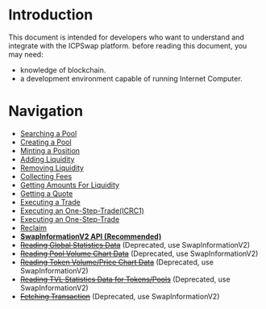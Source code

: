 # Introduction

This document is intended for developers who want to understand and integrate with the ICPSwap platform. before reading this document, you may need:
+ knowledge of blockchain.
+ a development environment capable of running Internet Computer.

# Navigation

+ [Searching a Pool](./01.SwapFactory/01.Searching_a_Pool.md)
+ [Creating a Pool](./01.SwapFactory/02.Creating_a_Pool.md)
+ [Minting a Position](./02.SwapPool/Liquidity/01.Minting_a_Position.md)
+ [Adding Liquidity](./02.SwapPool/Liquidity/02.Adding_Liquidity.md)
+ [Removing Liquidity](./02.SwapPool/Liquidity/03.Removing_Liquidity.md)
+ [Collecting Fees](./02.SwapPool/Liquidity/04.Collecting_Fees.md)
+ [Getting Amounts For Liquidity](./02.SwapPool/Liquidity/05.Getting_Amounts_For_Liquidity.md)
+ [Getting a Quote](./02.SwapPool/Swap/01.Getting_a_Quote.md)
+ [Executing a Trade](./02.SwapPool/Swap/02.Executing_a_Trade.md)
+ [Executing an One-Step-Trade(ICRC1)](./02.SwapPool/Swap/03.Executing_DepositAndSwap.md)
+ [Executing an One-Step-Trade](./02.SwapPool/Swap/04.Executing_DepositFromAndSwap.md)
+ [Reclaim](./02.SwapPool/Token/01.Reclaim.md)
+ [**SwapInformationV2 API (Recommended)**](./04.SwapInformationV2/README.md)
+ ~~[Reading Global Statistics Data](./03.SwapInformation/01.Fetching_Global_Info.md/#reading-global-statistics-data)~~ (Deprecated, use SwapInformationV2)
+ ~~[Reading Pool Volume Chart Data](./03.SwapInformation/02.Fetching_Pool_Info.md/#reading-pool-volume-chart-data)~~ (Deprecated, use SwapInformationV2)
+ ~~[Reading Token Volume/Price Chart Data](./03.SwapInformation/03.Fetching_Token_Info.md)~~ (Deprecated, use SwapInformationV2)
+ ~~[Reading TVL Statistics Data for Tokens/Pools](./03.SwapInformation/04.Fetching_TVL_Info.md)~~ (Deprecated, use SwapInformationV2)
+ ~~[Fetching Transaction](./03.SwapInformation/05.Fetching_Transaction.md)~~ (Deprecated, use SwapInformationV2)
